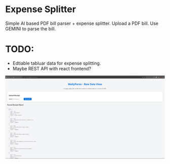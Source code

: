 # Expense Splitter

Simple AI based PDF bill parser + expense splitter.
Upload a PDF bill. Use GEMINI to parse the bill.

# TODO:
- Edtiable tabluar data for expense splitting.
- Maybe REST API with react frontend?

![alt text](image.png)